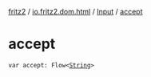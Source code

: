 [fritz2](../../index.md) / [io.fritz2.dom.html](../index.md) / [Input](index.md) / [accept](./accept.md)

# accept

`var accept: Flow<`[`String`](https://kotlinlang.org/api/latest/jvm/stdlib/kotlin/-string/index.html)`>`